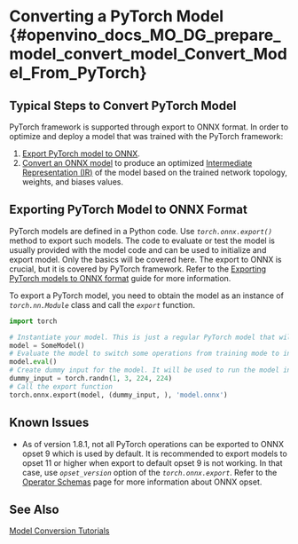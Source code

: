 # Converting a PyTorch Model {#openvino_docs_MO_DG_prepare_model_convert_model_Convert_Model_From_PyTorch}

## Typical Steps to Convert PyTorch Model <a name="typical-pytorch"></a>
PyTorch framework is supported through export to ONNX format. In order to optimize and deploy a model that was trained with the PyTorch framework:

1. [Export PyTorch model to ONNX](#export-to-onnx).
2. [Convert an ONNX model](Convert_Model_From_ONNX.md) to produce an optimized [Intermediate Representation (IR)](../../IR_and_opsets.md) of the model based on the trained network topology, weights, and biases values.

## Exporting PyTorch Model to ONNX Format <a name="export-to-onnx"></a>
PyTorch models are defined in a Python code. Use *`torch.onnx.export()`* method to export such models. The code to
evaluate or test the model is usually provided with the model code and can be used to initialize and export model.
Only the basics will be covered here. The export to ONNX is crucial, but it is covered by PyTorch framework.
Refer to the [Exporting PyTorch models to ONNX format](https://pytorch.org/docs/stable/onnx.html) guide for more information.

To export a PyTorch model, you need to obtain the model as an instance of *`torch.nn.Module`* class and call the *`export`* function.

```python
import torch

# Instantiate your model. This is just a regular PyTorch model that will be exported in the following steps.
model = SomeModel()
# Evaluate the model to switch some operations from training mode to inference.
model.eval()
# Create dummy input for the model. It will be used to run the model inside export function.
dummy_input = torch.randn(1, 3, 224, 224)
# Call the export function
torch.onnx.export(model, (dummy_input, ), 'model.onnx')
```

## Known Issues

* As of version 1.8.1, not all PyTorch operations can be exported to ONNX opset 9 which is used by default.
It is recommended to export models to opset 11 or higher when export to default opset 9 is not working. In that case, use *`opset_version`*
option of the *`torch.onnx.export`*. Refer to the [Operator Schemas](https://github.com/onnx/onnx/blob/master/docs/Operators.md) page for more information about ONNX opset.

## See Also
[Model Conversion Tutorials](Convert_Model_Tutorials.md)

